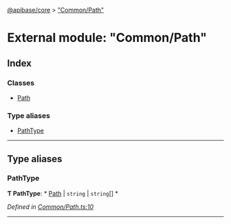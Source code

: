 [@apibase/core](../README.md) > ["Common/Path"](../modules/_common_path_.md)

# External module: "Common/Path"

## Index

### Classes

* [Path](../classes/_common_path_.path.md)

### Type aliases

* [PathType](_common_path_.md#pathtype)

---

## Type aliases

<a id="pathtype"></a>

###  PathType

**Ƭ PathType**: * [Path](../classes/_common_path_.path.md) &#124; `string` &#124; `string`[]
*

*Defined in [Common/Path.ts:10](https://github.com/chapterjason/APIBase/blob/54f0c33/packages/core/src/Common/Path.ts#L10)*

___

